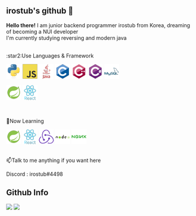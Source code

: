 ## irostub's github 👋

**Hello there!** I am junior backend programmer irostub from Korea, dreaming of becoming a NUI developer  
I'm currently studying reversing and modern java

<br>
:star2:Use Languages & Framework
<p>
<img src="https://github.com/irostub/irostub/blob/master/resources/python-o.png?raw=true">
<img src="https://github.com/irostub/irostub/blob/master/resources/javascript-o.png?raw=true">
<img src="https://github.com/irostub/irostub/blob/master/resources/java-p-w.png?raw=true">
<img src="https://github.com/irostub/irostub/blob/master/resources/c-o.png?raw=true">
<img src="https://github.com/irostub/irostub/blob/master/resources/cpp-o.png?raw=true">
<img src="https://github.com/irostub/irostub/blob/master/resources/csharp-o.png?raw=true">
<img src="https://github.com/irostub/irostub/blob/master/resources/mysql-p-w.png?raw=true">
</p>
<p>
<img src="https://github.com/irostub/irostub/blob/master/resources/spring-o.png?raw=true">
<img src="https://github.com/irostub/irostub/blob/master/resources/react-o-w.png?raw=true">
</p>

<br>

🌱Now Learning

<p>
<img src="https://github.com/irostub/irostub/blob/master/resources/spring-o.png?raw=true">
<img src="https://github.com/irostub/irostub/blob/master/resources/react-o-w.png?raw=true">
<img src="https://github.com/irostub/irostub/blob/master/resources/redux-o.png?raw=true">
<img src="https://github.com/irostub/irostub/blob/master/resources/nodejs-o-w.png?raw=true">
<img src="https://github.com/irostub/irostub/blob/master/resources/nginx-o.png?raw=true">
</p>
<br>
📫Talk to me anything if you want here
<p>
Discord : 
irostub#4498
</p>

## Github Info

<p>
  <img src="https://github-readme-stats.vercel.app/api/top-langs/?username=irostub&langs_count=8&exclude_repo=Example-deep-learning-from-scratch&layout=compact&line_height=24&hide_border=true&title_color=d88e82">
  <img src="https://github-readme-stats.vercel.app/api?username=irostub&line_height=24&hide_border=true&title_color=d88e82">
  <img src="https://github-readme-stats.vercel.app/api/wakatime?username=irostub&layout=compact>
</p>
<!--
**irostub/irostub** is a ✨ _special_ ✨ repository because its `README.md` (this file) appears on your GitHub profile.

Here are some ideas to get you started:

- 🔭 I’m currently working on ...
- 🌱 I’m currently learning ...
- 👯 I’m looking to collaborate on ...
- 🤔 I’m looking for help with ...
- 💬 Ask me about ...
- 📫 How to reach me: ...
- 😄 Pronouns: ...
- ⚡ Fun fact: ...
  -->
